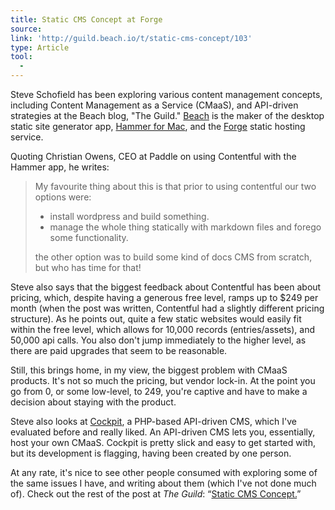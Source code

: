 ```yaml
---
title: Static CMS Concept at Forge
source:
link: 'http://guild.beach.io/t/static-cms-concept/103'
type: Article
tool:
  -
---
```



Steve Schofield has been exploring various content management concepts, including Content Management as a Service (CMaaS), and API-driven strategies at the Beach blog, "The Guild." [Beach](http://beach.io/) is the maker of the desktop static site generator app, [Hammer for Mac](http://hammerformac.com/), and the [Forge](https://getforge.com/) static hosting service.

Quoting Christian Owens, CEO at Paddle on using Contentful with the Hammer app, he writes:

> My favourite thing about this is that prior to using contentful our two options were:
>
> * install wordpress and build something.
> * manage the whole thing statically with markdown files and forego some functionality.
>
>
> the other option was to build some kind of docs CMS from scratch, but who has time for that!

Steve also says that the biggest feedback about Contentful has been about pricing, which, despite having a generous free level, ramps up to $249 per month (when the post was written, Contentful had a slightly different pricing structure). As he points out, quite a few static websites would easily fit within the free level, which allows for 10,000 records (entries/assets), and 50,000 api calls. You also don't jump immediately to the higher level, as there are paid upgrades that seem to be reasonable.

Still, this brings home, in my view, the biggest problem with CMaaS products. It's not so much the pricing, but vendor lock-in. At the point you go from 0, or some low-level, to 249, you're captive and have to make a decision about staying with the product.&nbsp;

Steve also looks at [Cockpit](http://getcockpit.com/), a PHP-based API-driven CMS, which I've evaluated before and really liked. An API-driven CMS lets you, essentially, host your own CMaaS. Cockpit is pretty slick and easy to get started with, but its development is flagging, having been created by one person.

At any rate, it's nice to see other people consumed with exploring some of the same issues I have, and writing about them (which I've not done much of). Check out the rest of the post at *The Guild*: “[Static CMS Concept.](http://guild.beach.io/t/static-cms-concept/103)”

